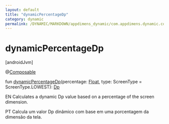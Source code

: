 ```yaml
---
layout: default
title: "dynamicPercentageDp"
category: dynamic
permalink: /DYNAMIC/MARKDOWN/appdimens_dynamic/com.appdimens.dynamic.compose/-app-dimens/dynamic-percentage-dp.html
---
```


# dynamicPercentageDp

[androidJvm]

@[Composable](https://developer.android.com/reference/kotlin/androidx/compose/runtime/Composable.html)

fun [dynamicPercentageDp](dynamic-percentage-dp.md)(percentage: [Float](https://kotlinlang.org/api/core/kotlin-stdlib/kotlin/-float/index.html), type: ScreenType = ScreenType.LOWEST): [Dp](https://developer.android.com/reference/kotlin/androidx/compose/ui/unit/Dp.html)

EN Calculates a dynamic Dp value based on a percentage of the screen dimension.

PT Calcula um valor Dp dinâmico com base em uma porcentagem da dimensão da tela.